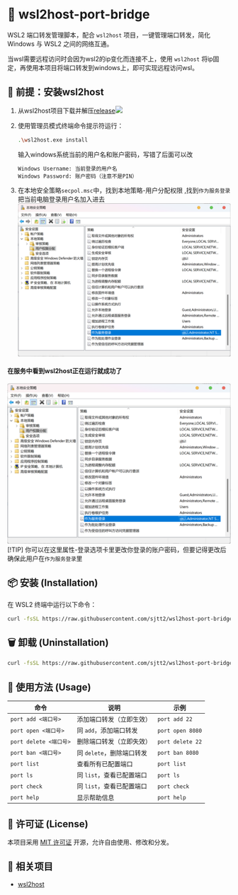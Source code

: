 # 🚀 wsl2host-port-bridge

WSL2 端口转发管理脚本，配合 `wsl2host` 项目，一键管理端口转发，简化 Windows 与 WSL2 之间的网络互通。

当wsl需要远程访问时会因为wsl2的ip变化而连接不上，使用 `wsl2host` 将ip固定，再使用本项目将端口转发到windows上，即可实现远程访问wsl。


## 🤝 前提：安装wsl2host

1. 从wsl2host项目下载并解压[release](https://github.com/shayne/go-wsl2-host/releases/latest)[![](https://img.shields.io/badge/wsl2host-release-blue.svg)]({https://github.com/shayne/go-wsl2-host/releases/latest})


2. 使用管理员模式终端命令提示符运行：
    ```bash
    .\wsl2host.exe install
    ```
    输入windows系统当前的用户名和账户密码，写错了后面可以改
    ```bash
    Windows Username: 当前登录的用户名
    Windows Password: 账户密码（注意不是PIN）
    ```
3. 在本地安全策略```secpol.msc```中，找到本地策略-用户分配权限 ,找到```作为服务登录```把当前电脑登录用户名加入进去
![效果展示](/readme/本地安全策略.png)

#### 在服务中看到wsl2host正在运行就成功了
![效果展示](/readme/本地安全策略.png)
[!TIP]
你可以在这里属性-登录选项卡里更改你登录的账户密码，但要记得更改后确保此用户在```作为服务登录```里



## 📦 安装 (Installation)


在 WSL2 终端中运行以下命令：
```bash
curl -fsSL https://raw.githubusercontent.com/sjtt2/wsl2host-port-bridge/main/install.sh | sudo bash
```

## 🗑️ 卸载 (Uninstallation)

```bash
curl -fsSL https://raw.githubusercontent.com/sjtt2/wsl2host-port-bridge/main/uninstall.sh | sudo bash
```


## 🚀 使用方法 (Usage)

| 命令 | 说明 | 示例 |
|------|------|------|
| `port add <端口号>` | 添加端口转发（立即生效） | `port add 22` |
| `port open <端口号>` | 同 `add`，添加端口转发 | `port open 8080` |
| `port delete <端口号>` | 删除端口转发（立即失效） | `port delete 22` |
| `port ban <端口号>` | 同 `delete`，删除端口转发 | `port ban 8080` |
| `port list` | 查看所有已配置端口 | `port list` |
| `port ls` | 同 `list`，查看已配置端口 | `port ls` |
| `port check` | 同 `list`，查看已配置端口 | `port check` |
| `port help` | 显示帮助信息 | `port help` |



## 📄 许可证 (License)

本项目采用 [MIT 许可证](LICENSE) 开源，允许自由使用、修改和分发。


## 🔗 相关项目

- [wsl2host](https://github.com/sjtt2/wsl2host)